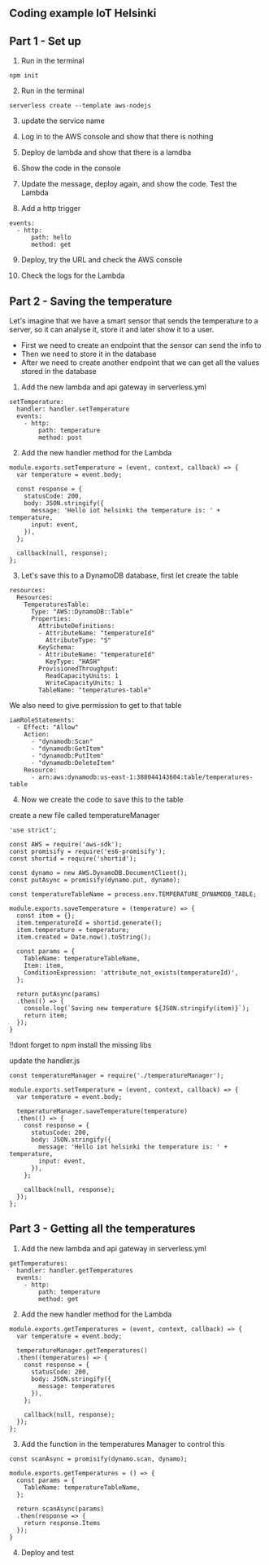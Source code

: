 ## Coding example IoT Helsinki

## Part 1 - Set up

1. Run in the terminal
```
npm init
```

2. Run in the terminal
```
serverless create --template aws-nodejs
```

3. update the service name

4. Log in to the AWS console and show that there is nothing

5. Deploy de lambda and show that there is a lamdba

6. Show the code in the console

7. Update the message, deploy again, and show the code. Test the Lambda

8. Add a http trigger
```
events:
  - http:
      path: hello
      method: get
```

9. Deploy, try the URL and check the AWS console

10. Check the logs for the Lambda

## Part 2 - Saving the temperature

Let's imagine that we have a smart sensor that sends the temperature to a server, so it can analyse it, store it and later show it to a user.

- First we need to create an endpoint that the sensor can send the info to
- Then we need to store it in the database
- After we need to create another endpoint that we can get all the values stored in the database

1. Add the new lambda and api gateway in serverless.yml
```
setTemperature:
  handler: handler.setTemperature
  events:
    - http:
        path: temperature
        method: post
```

2. Add the new handler method for the Lambda
```
module.exports.setTemperature = (event, context, callback) => {
  var temperature = event.body;

  const response = {
    statusCode: 200,
    body: JSON.stringify({
      message: 'Hello iot helsinki the temperature is: ' + temperature,
      input: event,
    }),
  };

  callback(null, response);
};
```

3. Let's save this to a DynamoDB database, first let create the table
```
resources:
  Resources:
    TemperaturesTable:
      Type: "AWS::DynamoDB::Table"
      Properties:
        AttributeDefinitions:
        - AttributeName: "temperatureId"
          AttributeType: "S"
        KeySchema:
        - AttributeName: "temperatureId"
          KeyType: "HASH"
        ProvisionedThroughput:
          ReadCapacityUnits: 1
          WriteCapacityUnits: 1
        TableName: "temperatures-table"
```

We also need to give permission to get to that table

```
iamRoleStatements:
  - Effect: "Allow"
    Action:
      - "dynamodb:Scan"
      - "dynamodb:GetItem"
      - "dynamodb:PutItem"
      - "dynamodb:DeleteItem"
    Resource:
      - arn:aws:dynamodb:us-east-1:388044143604:table/temperatures-table
```

4. Now we create the code to save this to the table

create a new file called temperatureManager

```
'use strict';

const AWS = require('aws-sdk');
const promisify = require('es6-promisify');
const shortid = require('shortid');

const dynamo = new AWS.DynamoDB.DocumentClient();
const putAsync = promisify(dynamo.put, dynamo);

const temperatureTableName = process.env.TEMPERATURE_DYNAMODB_TABLE;

module.exports.saveTemperature = (temperature) => {
  const item = {};
  item.temperatureId = shortid.generate();
  item.temperature = temperature;
  item.created = Date.now().toString();

  const params = {
    TableName: temperatureTableName,
    Item: item,
    ConditionExpression: 'attribute_not_exists(temperatureId)',
  };

  return putAsync(params)
  .then(() => {
    console.log(`Saving new temperature ${JSON.stringify(item)}`);
    return item;
  });
}
```

!!dont forget to npm install the missing libs

update the handler.js
```
const temperatureManager = require('./temperatureManager');

module.exports.setTemperature = (event, context, callback) => {
  var temperature = event.body;

  temperatureManager.saveTemperature(temperature)
  .then(() => {
    const response = {
      statusCode: 200,
      body: JSON.stringify({
        message: 'Hello iot helsinki the temperature is: ' + temperature,
        input: event,
      }),
    };

    callback(null, response);
  });
};
```

## Part 3 - Getting all the temperatures


1. Add the new lambda and api gateway in serverless.yml
```
getTemperatures:
  handler: handler.getTemperatures
  events:
    - http:
        path: temperature
        method: get
```

2. Add the new handler method for the Lambda
```
module.exports.getTemperatures = (event, context, callback) => {
  var temperature = event.body;

  temperatureManager.getTemperatures()
  .then((temperatures) => {
    const response = {
      statusCode: 200,
      body: JSON.stringify({
        message: temperatures
      }),
    };

    callback(null, response);
  });
};
```

3. Add the function in the temperatures Manager to control this
```
const scanAsync = promisify(dynamo.scan, dynamo);

module.exports.getTemperatures = () => {
  const params = {
    TableName: temperatureTableName,
  };

  return scanAsync(params)
  .then(response => {
    return response.Items
  });
}

```

4. Deploy and test 
